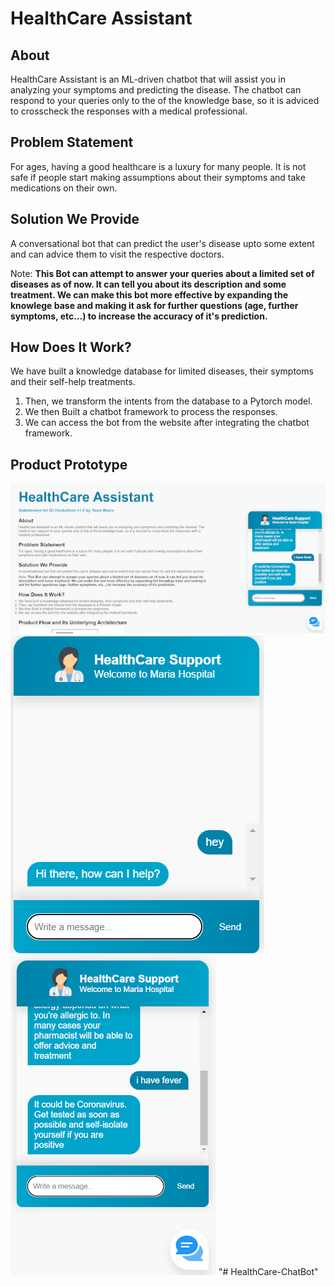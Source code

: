 # HealthCare Assistant

## About
HealthCare Assistant is an ML-driven chatbot that will assist you in analyzing your symptoms and predicting the disease. The chatbot can respond to your queries only to the of the knowledge base, so it is adviced to crosscheck the responses with a medical professional.

## Problem Statement
For ages, having a good healthcare is a luxury for many people. It is not safe if people start making assumptions about their symptoms and take medications on their own.

## Solution We Provide
A conversational bot that can predict the user's disease upto some extent and can advice them to visit the respective doctors.

Note: **This Bot can attempt to answer your queries about a limited set of diseases as of now. It can tell you about its description and some treatment. We can make this bot more effective by expanding the knowlege base and making it ask for further questions (age, further symptoms, etc...) to increase the accuracy of it's prediction.**

## How Does It Work?
We have built a knowledge database for limited diseases, their symptoms and their self-help treatments.
1. Then, we transform the intents from the database to a Pytorch model.
2. We then Built a chatbot framework to process the responses.
3. We can access the bot from the website after integrating the chatbot framework.

## Product Prototype


![Webpage](/standalone-frontend/images/healthcare-assistant-ss1.png)
![Chatbot pic 1](/standalone-frontend/images/healthcare-assistant-ss2.png)
![Chatbot pic 2](/standalone-frontend/images/healthcare-assistant-ss3.png)
"# HealthCare-ChatBot" 
